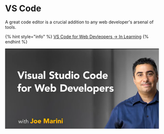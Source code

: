 # VS Code

A great code editor is a crucial addition to any web developer's arsenal of tools.

{% hint style="info" %}
[VS Code for Web Devleopers -&gt; In Learning](https://www.linkedin.com/learning/visual-studio-code-for-web-developers)
{% endhint %}

![](../.gitbook/assets/vscode.png)



